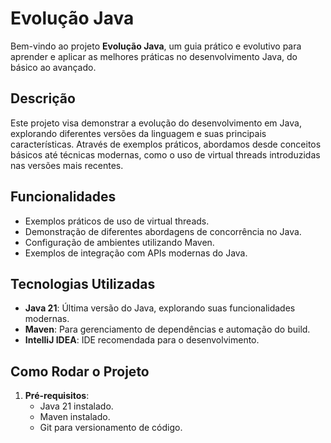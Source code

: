 # Evolução Java

Bem-vindo ao projeto **Evolução Java**, um guia prático e evolutivo para aprender e aplicar as melhores práticas no desenvolvimento Java, do básico ao avançado.

## Descrição

Este projeto visa demonstrar a evolução do desenvolvimento em Java, explorando diferentes versões da linguagem e suas principais características. Através de exemplos práticos, abordamos desde conceitos básicos até técnicas modernas, como o uso de virtual threads introduzidas nas versões mais recentes.

## Funcionalidades

- Exemplos práticos de uso de virtual threads.
- Demonstração de diferentes abordagens de concorrência no Java.
- Configuração de ambientes utilizando Maven.
- Exemplos de integração com APIs modernas do Java.

## Tecnologias Utilizadas

- **Java 21**: Última versão do Java, explorando suas funcionalidades modernas.
- **Maven**: Para gerenciamento de dependências e automação do build.
- **IntelliJ IDEA**: IDE recomendada para o desenvolvimento.

## Como Rodar o Projeto

1. **Pré-requisitos**:
    - Java 21 instalado.
    - Maven instalado.
    - Git para versionamento de código.

